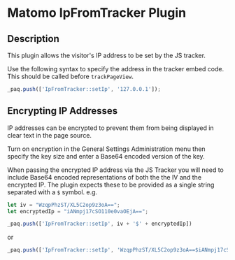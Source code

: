 # Matomo IpFromTracker Plugin

## Description

This plugin allows the visitor's IP address to be set by the JS tracker.

Use the following syntax to specify the address in the tracker embed code. This should be called before `trackPageView`.

```js
_paq.push(['IpFromTracker::setIp', '127.0.0.1']);
```


## Encrypting IP Addresses

IP addresses can be encrypted to prevent them from being displayed in clear text in the page source.

Turn on encryption in the General Settings Administration menu then specify the key size and enter a Base64 encoded version of the key.

When passing the encrypted IP address via the JS Tracker you will need to include Base64 encoded representations of both the the IV and the encrypted IP. The plugin expects these to be provided as a single string separated with a `$` symbol. e.g.

```js
let iv = "WzqpPhzST/XL5C2op9z3oA==";
let encryptedIp = "iANmpj17cSO110e0vaOEjA==";

_paq.push(['IpFromTracker::setIp', iv + '$' + encryptedIp])
```

or 

```js
_paq.push(['IpFromTracker::setIp', 'WzqpPhzST/XL5C2op9z3oA==$iANmpj17cSO110e0vaOEjA=='])
```